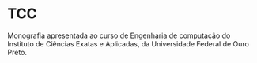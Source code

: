 # TCC
Monografia apresentada ao curso de Engenharia de
computação do Instituto de Ciências Exatas e Aplicadas,
da Universidade Federal de Ouro Preto.